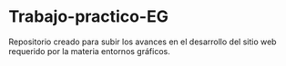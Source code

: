 # Trabajo-practico-EG
 Repositorio creado para subir los avances en el desarrollo del sitio web requerido por la materia entornos gráficos.
